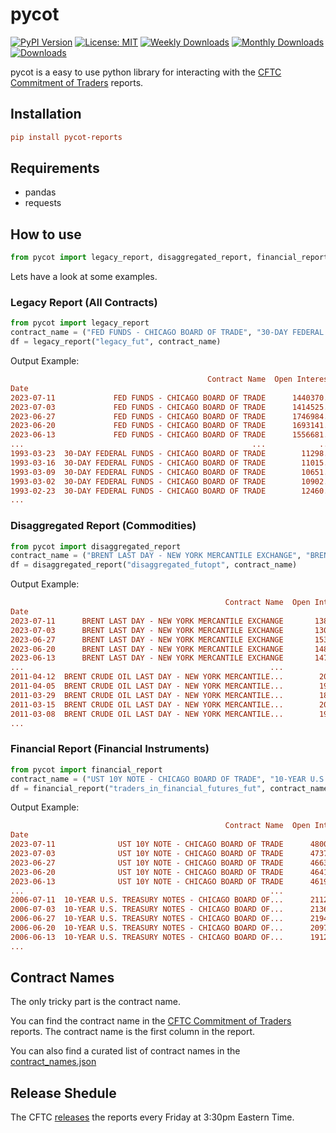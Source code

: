 # pycot

[![PyPI Version](https://badge.fury.io/py/pycot-reports.svg)](https://badge.fury.io/py/pycot-reports)
[![License: MIT](https://img.shields.io/badge/License-MIT-red.svg)](https://github.com/philsv/pycot/blob/main/LICENSE)
[![Weekly Downloads](https://static.pepy.tech/personalized-badge/pycot-reports?period=week&units=international_system&left_color=grey&right_color=blue&left_text=downloads/week)](https://pepy.tech/project/pycot-reports)
[![Monthly Downloads](https://static.pepy.tech/personalized-badge/pycot-reports?period=month&units=international_system&left_color=grey&right_color=blue&left_text=downloads/month)](https://pepy.tech/project/pycot-reports)
[![Downloads](https://static.pepy.tech/personalized-badge/pycot-reports?period=total&units=international_system&left_color=grey&right_color=blue&left_text=downloads)](https://pepy.tech/project/pycot-reports)

pycot is a easy to use python library for interacting with the [CFTC Commitment of Traders](https://www.cftc.gov/MarketReports/CommitmentsofTraders/index.htm) reports.

## Installation

```ini
pip install pycot-reports
```

## Requirements

* pandas
* requests

## How to use

```python
from pycot import legacy_report, disaggregated_report, financial_report
```

Lets have a look at some examples.

### Legacy Report (All Contracts)

```python
from pycot import legacy_report
contract_name = ("FED FUNDS - CHICAGO BOARD OF TRADE", "30-DAY FEDERAL FUNDS - CHICAGO BOARD OF TRADE")
df = legacy_report("legacy_fut", contract_name)
```

Output Example:

```ini
                                            Contract Name  Open Interest  ...  Net Change, Large Spec  Net % of OI, Large Spec
Date                                                                      ...                                                                                                                                      
2023-07-11             FED FUNDS - CHICAGO BOARD OF TRADE      1440370.0  ...                -58101.0                    -11.5
2023-07-03             FED FUNDS - CHICAGO BOARD OF TRADE      1414525.0  ...                -17553.0                     -7.5
2023-06-27             FED FUNDS - CHICAGO BOARD OF TRADE      1746984.0  ...                 12437.0                     -5.1
2023-06-20             FED FUNDS - CHICAGO BOARD OF TRADE      1693141.0  ...                 84512.0                     -6.0
2023-06-13             FED FUNDS - CHICAGO BOARD OF TRADE      1556681.0  ...                 60704.0                    -12.0
...                                                   ...            ...  ...                     ...                      ...
1993-03-23  30-DAY FEDERAL FUNDS - CHICAGO BOARD OF TRADE        11298.0  ...                   106.0                      9.1
1993-03-16  30-DAY FEDERAL FUNDS - CHICAGO BOARD OF TRADE        11015.0  ...                    -8.0                      8.3
1993-03-09  30-DAY FEDERAL FUNDS - CHICAGO BOARD OF TRADE        10651.0  ...                   -51.0                      8.8
1993-03-02  30-DAY FEDERAL FUNDS - CHICAGO BOARD OF TRADE        10902.0  ...                  -190.0                      9.0
1993-02-23  30-DAY FEDERAL FUNDS - CHICAGO BOARD OF TRADE        12460.0  ...                   -83.0                      9.4
...
```

### Disaggregated Report (Commodities)

```python
from pycot import disaggregated_report
contract_name = ("BRENT LAST DAY - NEW YORK MERCANTILE EXCHANGE", "BRENT CRUDE OIL LAST DAY - NEW YORK MERCANTILE EXCHANGE")
df = disaggregated_report("disaggregated_futopt", contract_name)
```

Output Example:

```ini
                                                Contract Name  Open Interest   ...  Net Change Managed Money  Net % of OI Managed Money
Date                                                                           ...                                                                                                                                
2023-07-11      BRENT LAST DAY - NEW YORK MERCANTILE EXCHANGE       138358.0   ...                  -2134.0                        -2.9
2023-07-03      BRENT LAST DAY - NEW YORK MERCANTILE EXCHANGE       130715.0   ...                   9436.0                        -1.4
2023-06-27      BRENT LAST DAY - NEW YORK MERCANTILE EXCHANGE       153190.0   ...                  -6135.0                        -7.4
2023-06-20      BRENT LAST DAY - NEW YORK MERCANTILE EXCHANGE       148800.0   ...                   2367.0                        -3.5
2023-06-13      BRENT LAST DAY - NEW YORK MERCANTILE EXCHANGE       147598.0   ...                  -3872.0                        -5.1
...                                                       ...            ...                            ...                         ...
2011-04-12  BRENT CRUDE OIL LAST DAY - NEW YORK MERCANTILE...        20546.0   ...                   -484.0                        17.1
2011-04-05  BRENT CRUDE OIL LAST DAY - NEW YORK MERCANTILE...        19533.0   ...                    655.0                        20.4
2011-03-29  BRENT CRUDE OIL LAST DAY - NEW YORK MERCANTILE...        18178.0   ...                   -276.0                        18.4
2011-03-15  BRENT CRUDE OIL LAST DAY - NEW YORK MERCANTILE...        20233.0   ...                    231.0                        17.9
2011-03-08  BRENT CRUDE OIL LAST DAY - NEW YORK MERCANTILE...        19639.0   ...                      NaN                        17.3
...
```

### Financial Report (Financial Instruments)

```python
from pycot import financial_report
contract_name = ("UST 10Y NOTE - CHICAGO BOARD OF TRADE", "10-YEAR U.S. TREASURY NOTES - CHICAGO BOARD OF TRADE", "10 YEAR U.S. TREASURY NOTES - CHICAGO BOARD OF TRADE")
df = financial_report("traders_in_financial_futures_fut", contract_name)
```

Output Example:

```ini
                                                Contract Name  Open Interest   ...  Net Change Lev Money  Net % of OI Lev Money
Date                                                                           ...                                                                                            
2023-07-11              UST 10Y NOTE - CHICAGO BOARD OF TRADE      4800091.0   ...              155532.0                  -26.8
2023-07-03              UST 10Y NOTE - CHICAGO BOARD OF TRADE      4737762.0   ...                7710.0                  -30.4
2023-06-27              UST 10Y NOTE - CHICAGO BOARD OF TRADE      4663919.0   ...              -51457.0                  -31.1
2023-06-20              UST 10Y NOTE - CHICAGO BOARD OF TRADE      4641767.0   ...              -53136.0                  -30.2
2023-06-13              UST 10Y NOTE - CHICAGO BOARD OF TRADE      4619668.0   ...               69602.0                  -29.1
...                                                       ...            ...   ...                   ...                    ...
2006-07-11  10-YEAR U.S. TREASURY NOTES - CHICAGO BOARD OF...      2112145.0   ...               28199.0                    1.8
2006-07-03  10-YEAR U.S. TREASURY NOTES - CHICAGO BOARD OF...      2136459.0   ...              -18122.0                    0.5
2006-06-27  10-YEAR U.S. TREASURY NOTES - CHICAGO BOARD OF...      2194364.0   ...               13929.0                    1.3
2006-06-20  10-YEAR U.S. TREASURY NOTES - CHICAGO BOARD OF...      2097072.0   ...              -27203.0                    0.6
2006-06-13  10-YEAR U.S. TREASURY NOTES - CHICAGO BOARD OF...      1912279.0   ...                   NaN                    2.2
...
```

## Contract Names

The only tricky part is the contract name.

You can find the contract name in the [CFTC Commitment of Traders](https://www.cftc.gov/MarketReports/CommitmentsofTraders/index.htm) reports. The contract name is the first column in the report.

You can also find a curated list of contract names in the [contract_names.json](https://github.com/philsv/pycot/tree/main/pycot/data/contract_names.json)

## Release Shedule

The CFTC [releases](https://www.cftc.gov/MarketReports/CommitmentsofTraders/ReleaseSchedule/index.htm) the reports every Friday at 3:30pm Eastern Time.
